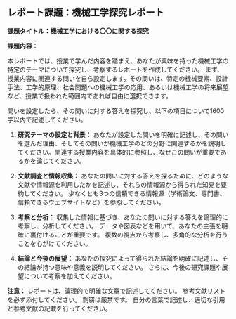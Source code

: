 ## レポート課題：機械工学探究レポート

**課題タイトル：機械工学における〇〇に関する探究**

**課題内容：**

本レポートでは、授業で学んだ内容を踏まえ、あなたが興味を持った機械工学の特定のテーマについて探究し、考察するレポートを作成してください。  まず、授業内容に関連する問いを自ら設定します。その問いは、特定の機械要素、設計手法、工学的原理、社会問題への機械工学の応用、あるいは機械工学の将来展望など、授業で扱われた範囲内であれば自由に選択できます。

問いを設定したら、その問いに対する答えを探究し、以下の項目について1600字以内で記述してください。

1. **研究テーマの設定と背景：**  あなたが設定した問いを明確に記述し、その問いを選んだ理由、そしてその問いが機械工学のどの分野に関連するかを説明してください。関連する授業内容を具体的に参照し、なぜこの問いが重要であるかを論じてください。

2. **文献調査と情報収集：**  あなたの問いに対する答えを探るために、どのような文献や情報源を利用したかを記述し、それらの情報源から得られた知見を要約してください。  少なくとも3つの信頼できる情報源（学術論文、専門書、信頼できるウェブサイトなど）を参照してください。

3. **考察と分析：**  収集した情報に基づき、あなたの問いに対する答えを論理的に考察し、分析してください。  データや図表などを用いて、あなたの主張を明確に裏付けることが重要です。  複数の視点から考察し、多角的な分析を行うことを心がけてください。

4. **結論と今後の展望：**  あなたの探究によって得られた結論を明確に記述し、その結論が持つ意味や意義を説明してください。  さらに、今後の研究課題や展望について考察を加えてください。


**注意：**  レポートは、論理的で明確な文章で記述してください。  参考文献リストを必ず添付してください。  剽窃は厳禁です。  自分の言葉で記述し、適切な引用と参考文献の記載を行ってください。
